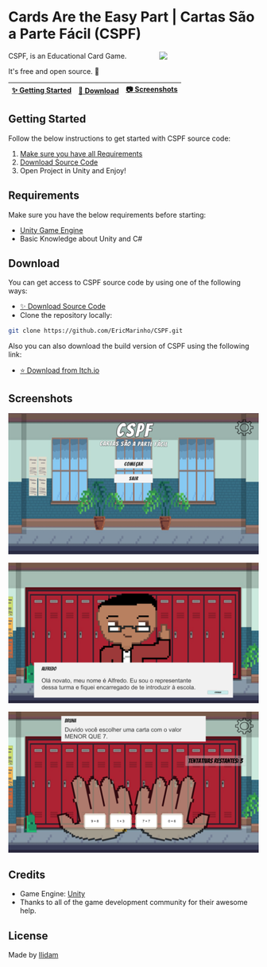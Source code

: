 # Cards Are the Easy Part | Cartas São a Parte Fácil (CSPF)
<img align="right" src="https://img.itch.zone/aW1nLzk4NzMwNTUucG5n/original/xcSV7B.png" width= 200/>
CSPF, is an Educational Card Game.

It's free and open source. :clap:

| [:sparkles: Getting Started](#getting-started) | [:rocket: Download](#download) | [:camera: Screenshots](#screenshots) |
| --------------- | -------- |  -------- |

## Getting Started

Follow the below instructions to get started with CSPF source code:

1. [Make sure you have all Requirements](#requirements)
2. [Download Source Code](#download)
3. Open Project in Unity and Enjoy!

## Requirements

Make sure you have the below requirements before starting:

- [Unity Game Engine](https://unity3d.com)
- Basic Knowledge about Unity and C#

## Download

You can get access to CSPF source code by using one of the following ways:

- [:sparkles: Download Source Code](https://github.com/EricMarinho/CSPF-Educational-Math-CardGame/archive/master.zip)
- Clone the repository locally:

```bash
git clone https://github.com/EricMarinho/CSPF.git
```

Also you can also download the build version of CSPF using the following link:

- [:star: Download from Itch.io](https://ilidam.itch.io/cspf)

## Screenshots

<p align="center">
  <img src="screenshot1.png"/>
</p>

<p align="center">
  <img src="screenshot2.png"/>
</p>

<p align="center">
  <img src="screenshot3.png"/>
</p>

## Credits

- Game Engine: [Unity](https://unity3d.com/)
- Thanks to all of the game development community for their awesome help.

## License

Made by [Ilidam](https://github.com/EricMarinho)
